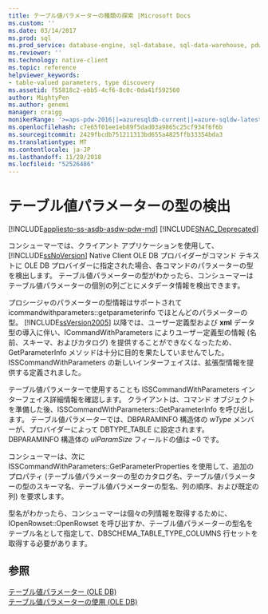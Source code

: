 ```yaml
---
title: テーブル値パラメーターの種類の探索 |Microsoft Docs
ms.custom: ''
ms.date: 03/14/2017
ms.prod: sql
ms.prod_service: database-engine, sql-database, sql-data-warehouse, pdw
ms.reviewer: ''
ms.technology: native-client
ms.topic: reference
helpviewer_keywords:
- table-valued parameters, type discovery
ms.assetid: f55818c2-ebb5-4cf6-8c0c-0da41f592560
author: MightyPen
ms.author: genemi
manager: craigg
monikerRange: '>=aps-pdw-2016||=azuresqldb-current||=azure-sqldw-latest||>=sql-server-2016||=sqlallproducts-allversions||>=sql-server-linux-2017||=azuresqldb-mi-current'
ms.openlocfilehash: c7e65f01ee1eb89f5dad03a9865c25cf934f6f6b
ms.sourcegitcommit: 2429fbcdb751211313bd655a4825ffb33354bda3
ms.translationtype: MT
ms.contentlocale: ja-JP
ms.lasthandoff: 11/28/2018
ms.locfileid: "52526486"
---
```

# <a name="table-valued-parameter-type-discovery"></a>テーブル値パラメーターの型の検出
[!INCLUDE[appliesto-ss-asdb-asdw-pdw-md](../../includes/appliesto-ss-asdb-asdw-pdw-md.md)]
[!INCLUDE[SNAC_Deprecated](../../includes/snac-deprecated.md)]

  コンシューマーでは、クライアント アプリケーションを使用して、 [!INCLUDE[ssNoVersion](../../includes/ssnoversion-md.md)] Native Client OLE DB プロバイダーがコマンド テキストに OLE DB プロバイダーに指定された場合、各コマンドのパラメーターの型を検出します。 テーブル値パラメーターの型がわかったら、コンシューマーはテーブル値パラメーターの個別の列ごとにメタデータ情報を検出できます。  
  
 プロシージャのパラメーターの型情報はサポートされて icommandwithparameters::getparameterinfo でほとんどのパラメーターの型。 [!INCLUDE[ssVersion2005](../../includes/ssversion2005-md.md)] 以降では、ユーザー定義型および **xml** データ型の導入に伴い、ICommandWithParameters によりユーザー定義型の情報 (名前、スキーマ、およびカタログ) を提供することができなくなったため、GetParameterInfo メソッドは十分に目的を果たしていませんでした。 ISSCommandWithParameters の新しいインターフェイスは、拡張型情報を提供する定義されました。  
  
 テーブル値パラメーターで使用することも ISSCommandWithParameters インターフェイス詳細情報を確認します。 クライアントは、コマンド オブジェクトを準備した後、ISSCommandWithParameters::GetParameterInfo を呼び出します。 テーブル値パラメーターでは、DBPARAMINFO 構造体の *wType* メンバーが、プロバイダーによって DBTYPE_TABLE に設定されます。 DBPARAMINFO 構造体の *ulParamSize* フィールドの値は ~0 です。  
  
 コンシューマーは、次に ISSCommandWithParameters::GetParameterProperties を使用して、追加のプロパティ (テーブル値パラメーターの型のカタログ名、テーブル値パラメーターの型のスキーマ名、テーブル値パラメーターの型名、列の順序、および既定の列) を要求します。  
  
 型名がわかったら、コンシューマーは個々の列情報を取得するために、IOpenRowset::OpenRowset を呼び出すか、テーブル値パラメーターの型名をテーブル名として指定して、DBSCHEMA_TABLE_TYPE_COLUMNS 行セットを取得する必要があります。  
  
## <a name="see-also"></a>参照  
 [テーブル値パラメーター &#40;OLE DB&#41;](../../relational-databases/native-client-ole-db-table-valued-parameters/table-valued-parameters-ole-db.md)   
 [テーブル値パラメーターの使用 &#40;OLE DB&#41;](../../relational-databases/native-client-ole-db-how-to/use-table-valued-parameters-ole-db.md)  
  
  
